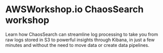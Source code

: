 

# AWSWorkshop.io ChaosSearch workshop 

Learn how ChaosSearch can streamline log processing to take you from raw logs stored in S3 to powerful insights through Kibana, in just a few minutes and without the need to move data or create data pipelines.

